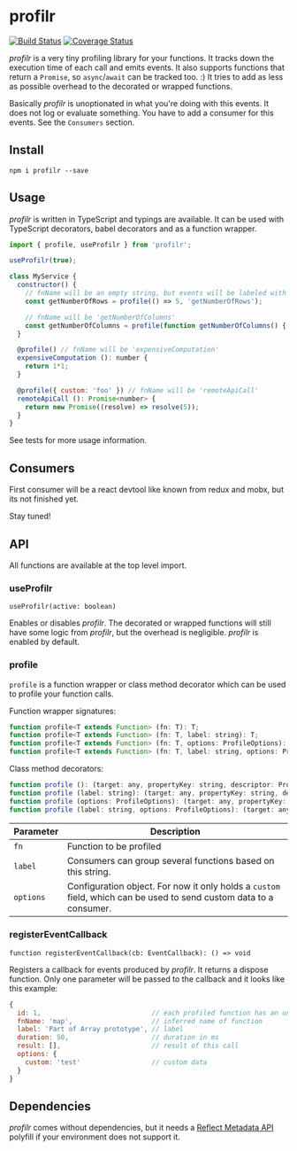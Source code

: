 # profilr

[![Build Status](https://travis-ci.org/otbe/profilr.svg?branch=master)](https://travis-ci.org/otbe/profilr)
[![Coverage Status](https://coveralls.io/repos/github/otbe/profilr/badge.svg?branch=master)](https://coveralls.io/github/otbe/profilr?branch=master)

*profilr* is a very tiny profiling library for your functions. It tracks down the execution time of each call and emits events.
It also supports functions that return a ```Promise```, so ```async```/```await``` can be tracked too. :)
It tries to add as less as possible overhead to the decorated or wrapped functions.

Basically *profilr* is unoptionated in what you're doing with this events. It does not log or evaluate something.
You have to add a consumer for this events. See the ```Consumers``` section.

## Install

```npm i profilr --save```

## Usage
*profilr* is written in TypeScript and typings are available. It can be used with TypeScript decorators, babel decorators and as a function wrapper.

```javascript
import { profile, useProfilr } from 'profilr';

useProfilr(true);

class MyService {
  constructor() {
    // fnName will be an empty string, but events will be labeled with 'getNumberOfRows'
    const getNumberOfRows = profile(() => 5, 'getNumberOfRows');

    // fnName will be 'getNumberOfColumns'
    const getNumberOfColumns = profile(function getNumberOfColumns() { return 5 });
  }

  @profile() // fnName will be 'expensiveComputation'
  expensiveComputation (): number {
    return 1*1;
  }

  @profile({ custom: 'foo' }) // fnName will be 'remoteApiCall'
  remoteApiCall (): Promise<number> {
    return new Promise((resolve) => resolve(5));
  }
}
```
See tests for more usage information.

## Consumers
First consumer will be a react devtool like known from redux and mobx, but its not finished yet.

Stay tuned!

## API
All functions are available at the top level import.

### useProfilr
```
useProfilr(active: boolean)
```
Enables or disables *profilr*. The decorated or wrapped functions will still have some logic from *profilr*, but the overhead
is negligible. *profilr* is enabled by default.

### profile
```profile``` is a function wrapper or class method decorator which can be used to profile your function calls.

Function wrapper signatures:
```javascript
function profile<T extends Function> (fn: T): T;
function profile<T extends Function> (fn: T, label: string): T;
function profile<T extends Function> (fn: T, options: ProfileOptions): T;
function profile<T extends Function> (fn: T, label: string, options: ProfileOptions): T;
```

Class method decorators:
```javascript
function profile (): (target: any, propertyKey: string, descriptor: PropertyDescriptor) => PropertyDescriptor;
function profile (label: string): (target: any, propertyKey: string, descriptor: PropertyDescriptor) => PropertyDescriptor;
function profile (options: ProfileOptions): (target: any, propertyKey: string, descriptor: PropertyDescriptor) => PropertyDescriptor;
function profile (label: string, options: ProfileOptions): (target: any, propertyKey: string, descriptor: PropertyDescriptor) => PropertyDescriptor;
```

Parameter | Description
------------ | -------------
```fn``` | Function to be profiled
```label``` | Consumers can group several functions based on this string.
```options``` | Configuration object. For now it only holds a ```custom``` field, which can be used to send custom data to a consumer.

### registerEventCallback
```
function registerEventCallback(cb: EventCallback): () => void
```
Registers a callback for events produced by *profilr*. It returns a dispose function.
Only one parameter will be passed to the callback and it looks like this example:

```javascript
{
  id: 1,                            // each profiled function has an unique id
  fnName: 'map',                    // inferred name of function
  label: 'Part of Array prototype', // label
  duration: 50,                     // duration in ms
  result: [],                       // result of this call
  options: {
    custom: 'test'                  // custom data
  }
}
```

## Dependencies
*profilr* comes without dependencies, but it needs a [Reflect Metadata API](https://www.npmjs.com/package/reflect-metadata)
polyfill if your environment does not support it.
